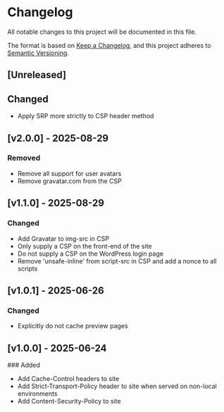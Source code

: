 # Changelog
All notable changes to this project will be documented in this file.

The format is based on [Keep a Changelog](https://keepachangelog.com/en/1.0.0/),
and this project adheres to [Semantic Versioning](https://semver.org/spec/v2.0.0.html).

## [Unreleased]

## Changed

* Apply SRP more strictly to CSP header method

## [v2.0.0] - 2025-08-29

### Removed

* Remove all support for user avatars
* Remove gravatar.com from the CSP

## [v1.1.0] - 2025-08-29

### Changed

* Add Gravatar to img-src in CSP
* Only supply a CSP on the front-end of the site
* Do not supply a CSP on the WordPress login page
* Remove 'unsafe-inline' from script-src in CSP and add a nonce to all scripts

## [v1.0.1] - 2025-06-26

### Changed

* Explicitly do not cache preview pages

## [v1.0.0] - 2025-06-24

### Added

* Add Cache-Control headers to site
* Add Strict-Transport-Policy header to site when served on non-local environments
* Add Content-Security-Policy to site
